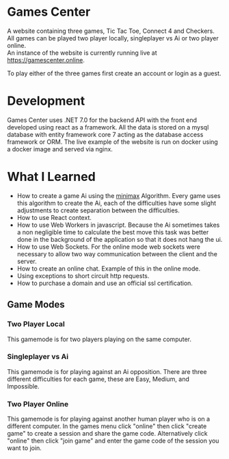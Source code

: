 # Games Center
A website containing three games, Tic Tac Toe, Connect 4 and Checkers. All games can be played two player locally, singleplayer vs Ai or two player online.  
An instance of the website is currently running live at https://gamescenter.online.

To play either of the three games first create an account or login as a guest.
# Development
Games Center uses .NET 7.0 for the backend API with the front end developed using react as a framework. All the data is stored on a mysql database with entity framework core 7 acting as the database access framework or ORM. The live example of the website is run on docker using a docker image and served via nginx.
# What I Learned
* How to create a game Ai using the [minimax](https://en.wikipedia.org/wiki/Minimax) Algorithm. Every game uses this algorithm to create the Ai, each of the difficulties have some slight adjustments to create separation between the difficulties.
* How to use React context.
* How to use Web Workers in javascript. Because the Ai sometimes takes a non negligible time to calculate the best move this task was better done in the background of the application so that it does not hang the ui.
* How to use Web Sockets. For the online mode web sockets were necessary to allow two way communication between the client and the server.
* How to create an online chat. Example of this in the online mode.
* Using exceptions to short circuit http requests.
* How to purchase a domain and use an official ssl certification.
## Game Modes
### Two Player Local
This gamemode is for two players playing on the same computer.
### Singleplayer vs Ai
This gamemode is for playing against an Ai opposition. There are three different difficulties for each game, these are Easy, Medium, and Impossible.
### Two Player Online
This gamemode is for playing against another human player who is on a different computer. In the games menu click "online" then click "create game" to create a session and share the game code. Alternatively click "online" then click "join game" and enter the game code of the session you want to join.
